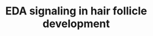 ---
annotations:
- type: Cell Type Ontology
  value: hair follicle cell
- type: Pathway Ontology
  value: nuclear factor kappa B signaling pathway
- type: Pathway Ontology
  value: signaling pathway
authors:
- AAR&Co
- Susan
- Khanspers
- Mkutmon
- Laurent
- Eweitz
description: EDA protein regulation of hair follicle growth and differentiation through
  activation Nf-kB pathway occurring by binding of p65/p50 complex. The new protein
  complex of Nf-kB/p65/p50 activates Wnt and Bmp pathway inhibitors stopping induction/patterning.
  Nf-kB complex then binds with Ltb and Shh to activate pathways for growth and differentiation.
  This pathway is based on figure 4 from Cui et al.
last-edited: 2021-05-07
organisms:
- Mus musculus
redirect_from:
- /index.php/Pathway:WP3652
- /instance/WP3652
schema-jsonld:
- '@context': https://schema.org/
  '@id': https://wikipathways.github.io/pathways/WP3652.html
  '@type': Dataset
  creator:
    '@type': Organization
    name: WikiPathways
  description: EDA protein regulation of hair follicle growth and differentiation
    through activation Nf-kB pathway occurring by binding of p65/p50 complex. The
    new protein complex of Nf-kB/p65/p50 activates Wnt and Bmp pathway inhibitors
    stopping induction/patterning. Nf-kB complex then binds with Ltb and Shh to activate
    pathways for growth and differentiation. This pathway is based on figure 4 from
    Cui et al.
  keywords:
  - Nfkb2
  - Ltb
  - Sostdc1
  - Edar
  - EDA-A5 isoform
  - Nfkb1
  - Dkk1
  - Cell Differentiation
  - Rela
  - Protein Wnt
  - EDA-A1 isoform
  - Gli1
  - Relb
  - Bmp
  - Rel
  - Cell Growth
  - Dkk4
  - Ptc
  - p65
  - Shh
  - Edaradd
  - p50
  license: CC0
  name: EDA signaling in hair follicle development
seo: CreativeWork
title: EDA signaling in hair follicle development
wpid: WP3652
---